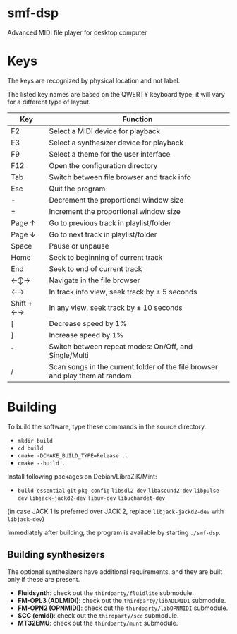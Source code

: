 # smf-dsp

Advanced MIDI file player for desktop computer

# Keys

The keys are recognized by physical location and not label.

The listed key names are based on the QWERTY keyboard type, it will vary for a different type of layout.

| Key        | Function                                                                     |
|------------|------------------------------------------------------------------------------|
| F2         | Select a MIDI device for playback                                            |
| F3         | Select a synthesizer device for playback                                     |
| F9         | Select a theme for the user interface                                        |
| F12        | Open the configuration directory                                             |
| Tab        | Switch between file browser and track info                                   |
| Esc        | Quit the program                                                             |
| -          | Decrement the proportional window size                                       |
| =          | Increment the proportional window size                                       |
| Page ↑     | Go to previous track in playlist/folder                                      |
| Page ↓     | Go to next track in playlist/folder                                          |
| Space      | Pause or unpause                                                             |
| Home       | Seek to beginning of current track                                           |
| End        | Seek to end of current track                                                 |
| ←↕→        | Navigate in the file browser                                                 |
| ←→         | In track info view, seek track by ± 5 seconds                                |
| Shift + ←→ | In any view, seek track by ± 10 seconds                                      |
| [          | Decrease speed by 1%                                                         |
| ]          | Increase speed by 1%                                                         |
| `          | Switch between repeat modes: On/Off, and Single/Multi                        |
| /          | Scan songs in the current folder of the file browser and play them at random |

# Building

To build the software, type these commands in the source directory.

- `mkdir build`
- `cd build`
- `cmake -DCMAKE_BUILD_TYPE=Release ..`
- `cmake --build .`

Install following packages on Debian/LibraZiK/Mint:

- `build-essential` `git` `pkg-config` `libsdl2-dev` `libasound2-dev` `libpulse-dev` `libjack-jackd2-dev` `libuv-dev` `libuchardet-dev`

(in case JACK 1 is preferred over JACK 2, replace `libjack-jackd2-dev` with `libjack-dev`)

Immediately after building, the program is available by starting `./smf-dsp`.

## Building synthesizers

The optional synthesizers have additional requirements, and they are built only if these are present.

- **Fluidsynth**: check out the `thirdparty/fluidlite` submodule.
- **FM-OPL3 (ADLMIDI)**: check out the `thirdparty/libADLMIDI` submodule.
- **FM-OPN2 (OPNMIDI)**: check out the `thirdparty/libOPNMIDI` submodule.
- **SCC (emidi)**: check out the `thirdparty/scc` submodule.
- **MT32EMU**: check out the `thirdparty/munt` submodule.
